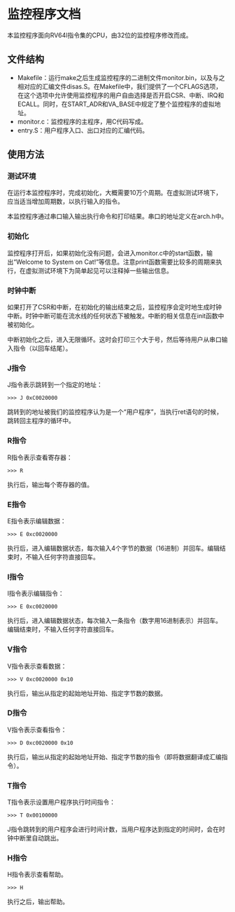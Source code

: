 # 监控程序文档

本监控程序面向RV64I指令集的CPU，由32位的监控程序修改而成。

## 文件结构

* Makefile：运行make之后生成监控程序的二进制文件monitor.bin，以及与之相对应的汇编文件disas.S。在Makefile中，我们提供了一个CFLAGS选项，在这个选项中允许使用监控程序的用户自由选择是否开启CSR、中断、IRQ和ECALL。同时，在START_ADR和VA_BASE中规定了整个监控程序的虚拟地址。
* monitor.c：监控程序的主程序，用C代码写成。
* entry.S：用户程序入口、出口对应的汇编代码。

## 使用方法

### 测试环境

在运行本监控程序时，完成初始化，大概需要10万个周期。在虚拟测试环境下，应当适当增加周期数，以执行输入的指令。

本监控程序通过串口输入输出执行命令和打印结果。串口的地址定义在arch.h中。

### 初始化

监控程序打开后，如果初始化没有问题，会进入monitor.c中的start函数，输出“Welcome to System on Cat!”等信息。注意print函数需要比较多的周期来执行，在虚拟测试环境下为简单起见可以注释掉一些输出信息。

### 时钟中断

如果打开了CSR和中断，在初始化的输出结束之后，监控程序会定时地生成时钟中断。时钟中断可能在流水线的任何状态下被触发。中断的相关信息在init函数中被初始化。

中断初始化之后，进入无限循环。这时会打印三个大于号，然后等待用户从串口输入指令（以回车结尾）。

### J指令

J指令表示跳转到一个指定的地址：

```
>>> J 0xC0020000
```

跳转到的地址被我们的监控程序认为是一个“用户程序”，当执行ret语句的时候，跳转回主程序的循环中。

### R指令

R指令表示查看寄存器：

```
>>> R
```

执行后，输出每个寄存器的值。

### E指令

E指令表示编辑数据：

```
>>> E 0xc0020000
```

执行后，进入编辑数据状态，每次输入4个字节的数据（16进制）并回车。编辑结束时，不输入任何字符直接回车。

### I指令

I指令表示编辑指令：

```
>>> E 0xc0020000
```

执行后，进入编辑数据状态，每次输入一条指令（数字用16进制表示）并回车。编辑结束时，不输入任何字符直接回车。

### V指令

V指令表示查看数据：

```
>>> V 0xc0020000 0x10
```

执行后，输出从指定的起始地址开始、指定字节数的数据。

### D指令

V指令表示查看指令：

```
>>> D 0xc0020000 0x10
```

执行后，输出从指定的起始地址开始、指定字节数的指令（即将数据翻译成汇编指令）。

### T指令

T指令表示设置用户程序执行时间指令：

```
>>> T 0x00100000
```

J指令跳转到的用户程序会进行时间计数，当用户程序达到指定的时间时，会在时钟中断里自动跳出。

### H指令

H指令表示查看帮助。

```
>>> H
```

执行之后，输出帮助。

